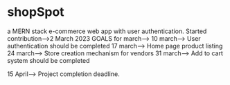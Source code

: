 # shopSpot

a MERN stack e-commerce web app with user authentication.
Started contribution-->2 March 2023
GOALS for march-->
10 march--> User authentication should be completed
17 march--> Home page product listing
24 march--> Store creation mechanism for vendors
31 march--> Add to cart system should be completed

15 April--> Project completion deadline.
